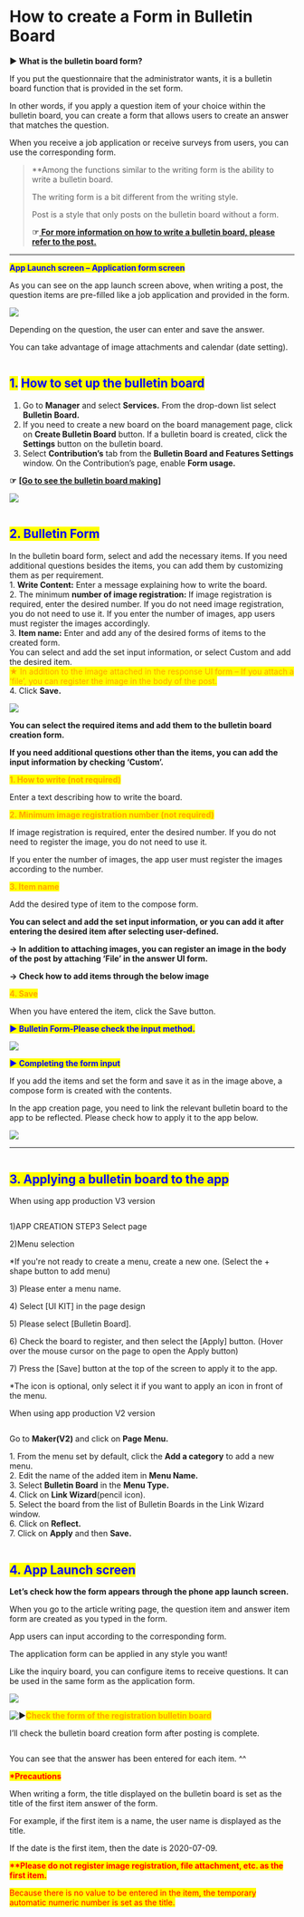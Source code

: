 # How to create a Form in Bulletin Board

**▶ What is the bulletin board form?** &#x20;

If you put the questionnaire that the administrator wants, it is a bulletin board function that is provided in the set form.

In other words, if you apply a question item of your choice within the bulletin board, you can create a form that allows users to create an answer that matches the question.

When you receive a job application or receive surveys from users, you can use the corresponding form.

> \*\*Among the functions similar to the writing form is the ability to write a bulletin board.
>
> The writing form is a bit different from the writing style.&#x20;
>
> Post is a style that only posts on the bulletin board without a form.
>
> **☞**[ **For more information on how to write a bulletin board, please refer to the post.** ](bulletinboard-form.md)

***

<mark style="color:blue;">**App Launch screen – Application form screen**</mark>

As you can see on the app launch screen above, when writing a post, the question items are pre-filled like a job application and provided in the form.

![](https://support.swing2app.com/wp-content/uploads/2018/09/90@3x.png)

Depending on the question, the user can enter and save the answer.

You can take advantage of image attachments and calendar (date setting).&#x20;



<figure><img src="../../../.gitbook/assets/구분선 (1).PNG" alt=""><figcaption></figcaption></figure>

## <mark style="color:blue;">**1.**</mark> <mark style="color:blue;">**How to set up the bulletin board**</mark>

1. Go to **Manager** and select **Services.** From the drop-down list select **Bulletin Board.**
2. If you need to create a new board on the board management page, click on  **Create Bulletin Board** button. If a bulletin board is created, click the **Settings** button on the bulletin board.
3. Select **Contribution’s** tab from the **Bulletin Board and Features Settings** window. On the Contribution’s page, enable **Form usage.**

**☞** [**\[Go to see the bulletin board making\]**](create-bulletinboard.md)

![](https://support.swing2app.com/wp-content/uploads/2018/09/b27-e1587041340115-1-1.png)

<figure><img src="../../../.gitbook/assets/구분선 (1).PNG" alt=""><figcaption></figcaption></figure>

## <mark style="color:blue;">**2. Bulletin Form**</mark>

In the bulletin board form, select and add the necessary items. If you need additional questions besides the items, you can add them by customizing them as per requirement.\
1\. **Write Content:** Enter a message explaining how to write the board.\
2\. The minimum **number of image registration:** If image registration is required, enter the desired number. If you do not need image registration, you do not need to use it. If you enter the number of images, app users must register the images accordingly.\
3\. **Item name:** Enter and add any of the desired forms of items to the created form.\
You can select and add the set input information, or select Custom and add the desired item.\
<mark style="color:orange;">★ In addition to the image attached in the response UI form – If you attach a ‘file’, you can register the image in the body of the post.</mark>\
4\. Click **Save.**

![](https://support.swing2app.com/wp-content/uploads/2018/09/b27-2.png)

**You can select the required items and add them to the bulletin board creation form.**

**If you need additional questions other than the items, you can add the input information by checking ‘Custom’.**

<mark style="color:orange;">**1. How to write (not required)**</mark>

Enter a text describing how to write the board.

<mark style="color:orange;">**2. Minimum image registration number (not required)**</mark>

If image registration is required, enter the desired number. If you do not need to register the image, you do not need to use it.

If you enter the number of images, the app user must register the images according to the number.

<mark style="color:orange;">**3. Item name**</mark>

Add the desired type of item to the compose form.

**You can select and add the set input information, or you can add it after entering the desired item after selecting user-defined.**

**→ In addition to attaching images, you can register an image in the body of the post by attaching ‘File’ in the answer UI form.**

**→ Check how to add items through the below image**

<mark style="color:orange;">**4. Save**</mark>

When you have entered the item, click the Save button.

<mark style="color:blue;">**▶ Bulletin Form-Please check the input method.**</mark>

![](https://support.swing2app.com/wp-content/uploads/2018/09/%EB%85%B9%ED%99%94\_2020\_05\_07\_18\_02\_38\_768.gif)

<mark style="color:blue;">**▶ Completing the form input**</mark>

If you add the items and set the form and save it as in the image above, a compose form is created with the contents.

In the app creation page, you need to link the relevant bulletin board to the app to be reflected. Please check how to apply it to the app below.

![](https://support.swing2app.com/wp-content/uploads/2018/09/Group-2777.png)

***

<figure><img src="../../../.gitbook/assets/구분선 (1).PNG" alt=""><figcaption></figcaption></figure>

## <mark style="color:blue;">**3. Applying a bulletin board to the app**</mark>



When using app production V3 version

<figure><img src="../../../.gitbook/assets/en_게시판적용.png" alt=""><figcaption></figcaption></figure>

1\)APP CREATION STEP3 Select page

2\)Menu selection

\*If you're not ready to create a menu, create a new one. (Select the + shape button to add menu)

3\) Please enter a menu name.

4\) Select \[UI KIT] in the page design

5\) Please select \[Bulletin Board].

6\) Check the board to register, and then select the \[Apply] button. (Hover over the mouse cursor on the page to open the Apply button)

7\) Press the \[Save] button at the top of the screen to apply it to the app.

\*The icon is optional, only select it if you want to apply an icon in front of the menu.



When using app production V2 version

<figure><img src="../../../.gitbook/assets/en_게시판V2버전.png" alt=""><figcaption></figcaption></figure>

Go to **Maker(V2)** and click on **Page Menu.**

1\. From the menu set by default, click the **Add a category** to add a new menu.\
2\. Edit the name of the added item in **Menu Name.**\
3\. Select **Bulletin Board** in the **Menu Type.**\
4\. Click on **Link Wizard**(pencil icon).\
5\. Select the board from the list of Bulletin Boards in the Link Wizard window.\
6\. Click on **Reflect.**\
7\. Click on **Apply** and then **Save.**

<figure><img src="../../../.gitbook/assets/구분선 (1).PNG" alt=""><figcaption></figcaption></figure>

## <mark style="color:blue;">**4. App Launch screen**</mark>

**Let’s check how the form appears through the phone app launch screen.**

When you go to the article writing page, the question item and answer item form are created as you typed in the form.

App users can input according to the corresponding form.

The application form can be applied in any style you want!

Like the inquiry board, you can configure items to receive questions. It can be used in the same form as the application form.

![](https://support.swing2app.com/wp-content/uploads/2018/09/write1.png)

<img src="https://s.w.org/images/core/emoji/11/svg/25b6.svg" alt="▶" data-size="line"><mark style="color:orange;">**Check the form of the registration bulletin board**</mark>

I’ll check the bulletin board creation form after posting is complete.

<figure><img src="../../../.gitbook/assets/234@3x.png" alt=""><figcaption></figcaption></figure>

You can see that the answer has been entered for each item. ^^

<mark style="color:red;">**\*Precautions**</mark>

When writing a form, the title displayed on the bulletin board is set as the title of the first item answer of the form.

For example, if the first item is a name, the user name is displayed as the title.

If the date is the first item, then the date is 2020-07-09.

<mark style="color:red;">**\*\*Please do not register image registration, file attachment, etc. as the first item.**</mark>

<mark style="color:red;">Because there is no value to be entered in the item, the temporary automatic numeric number is set as the title.</mark>
